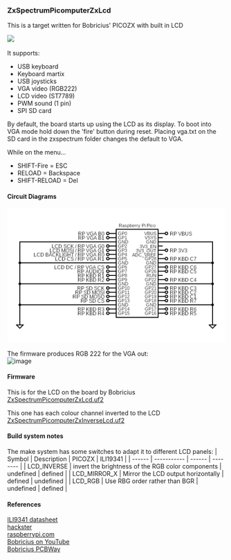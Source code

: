 ### ZxSpectrumPicomputerZxLcd
This is a target written for Bobricius' PICOZX with built in LCD 

<img src="picozxlcd.png" width="400"/>

It supports:
* USB keyboard
* Keyboard martix
* USB joysticks
* VGA video (RGB222)
* LCD video (ST7789)
* PWM sound (1 pin)
* SPI SD card

By default, the board starts up using the LCD as its display.
To boot into VGA mode hold down the 'fire' button during reset.
Placing vga.txt on the SD card in the zxspectrum folder changes the default to VGA.


While on the menu...
* SHIFT-Fire = ESC
* RELOAD = Backspace
* SHIFT-RELOAD = Del

#### Circuit Diagrams
![image](ZxSpectrumPicomputerZxLcd.png)

The firmware produces RGB 222 for the VGA out:<br/>
![image](Pico%20VGA%20RGB222.png)

#### Firmware
This is for the LCD on the board by Bobricius<br/>
[ZxSpectrumPicomputerZxLcd.uf2](/uf2/ZxSpectrumPicomputerZxLcd.uf2)

This one has each colour channel inverted to the LCD<br/>
[ZxSpectrumPicomputerZxInverseLcd.uf2](/uf2/ZxSpectrumPicomputerZxInverseLcd.uf2)

#### Build system notes
The make system has some switches to adapt it to different LCD panels:
| Symbol | Description | PICOZX | ILI19341 |
| ------ | ----------- | ------ | -------- |
| LCD_INVERSE | invert the brightness of the RGB color components | undefined | defined |
| LCD_MIRROR_X | Mirror the LCD output horizontally | defined | undefined |
| LCD_RGB | Use RBG order rather than BGR | undefined |  defined |

#### References
[ILI9341 datasheet](https://cdn-shop.adafruit.com/datasheets/ILI9341.pdf)<br/>
[hackster](https://www.hackster.io/news/peter-bobricius-misenko-s-picozx-lcd-is-the-handheld-sinclair-zx-spectrum-the-1980s-never-got-24c00f395b9d)<br/>
[raspberrypi.com](https://www.raspberrypi.com/news/build-your-own-handheld-zx-spectrum-with-raspberry-pi-pico/)<br/>
[Bobricius on YouTube](https://www.youtube.com/watch?v=AbfBHwBqbpY)<br/>
[Bobricius PCBWay](https://www.pcbway.com/project/shareproject/PICO_ZX_LCD_VGA_Spectrum_128k_094be579.html)<br/>

